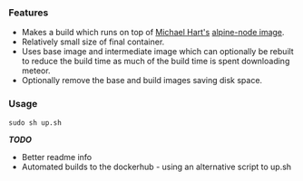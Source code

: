 ### Features

- Makes a build which runs on top of [Michael Hart's](https://github.com/mhart)
[alpine-node image](https://github.com/mhart/alpine-node).
- Relatively small size of final container.
- Uses base image and intermediate image which can optionally be rebuilt to
 reduce the build time as much of the build time is spent downloading meteor.
- Optionally remove the base and build images saving disk space.


### Usage

```
sudo sh up.sh
```

***TODO***

- Better readme info
- Automated builds to the dockerhub - using an alternative script to up.sh
